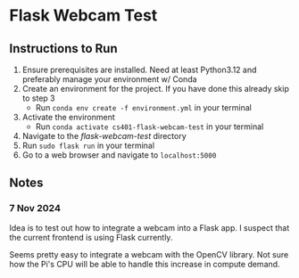 # Flask Webcam Test
## Instructions to Run
1. Ensure prerequisites are installed. Need at least Python3.12 and preferably manage your environment w/ Conda
2. Create an environment for the project. If you have done this already skip to step 3
    - Run `conda env create -f environment.yml` in your terminal
3. Activate the environment
    - Run `conda activate cs401-flask-webcam-test` in your terminal
4. Navigate to the *flask-webcam-test* directory
5. Run `sudo flask run` in your terminal
6. Go to a web browser and navigate to `localhost:5000`


## Notes
### 7 Nov 2024
Idea is to test out how to integrate a webcam into a Flask app. I suspect that the current frontend is using Flask currently.

Seems pretty easy to integrate a webcam with the OpenCV library. Not sure how the Pi's CPU will be able to handle this increase in compute demand.

